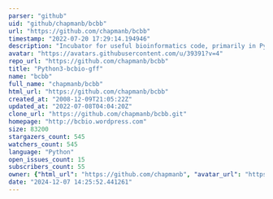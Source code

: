 ```yaml
---
parser: "github"
uid: "github/chapmanb/bcbb"
url: "https://github.com/chapmanb/bcbb"
timestamp: "2022-07-20 17:29:14.194946"
description: "Incubator for useful bioinformatics code, primarily in Python and R"
avatar: "https://avatars.githubusercontent.com/u/39391?v=4"
repo_url: "https://github.com/chapmanb/bcbb"
title: "Python3-bcbio-gff"
name: "bcbb"
full_name: "chapmanb/bcbb"
html_url: "https://github.com/chapmanb/bcbb"
created_at: "2008-12-09T21:05:22Z"
updated_at: "2022-07-08T04:04:20Z"
clone_url: "https://github.com/chapmanb/bcbb.git"
homepage: "http://bcbio.wordpress.com"
size: 83200
stargazers_count: 545
watchers_count: 545
language: "Python"
open_issues_count: 15
subscribers_count: 55
owner: {"html_url": "https://github.com/chapmanb", "avatar_url": "https://avatars.githubusercontent.com/u/39391?v=4", "login": "chapmanb", "type": "User"}
date: "2024-12-07 14:25:52.441261"
---
```

